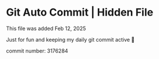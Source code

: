 # Git Auto Commit | Hidden File

This file was added Feb 12, 2025

Just for fun and keeping my daily git commit active 🤪

commit number: 3176284
